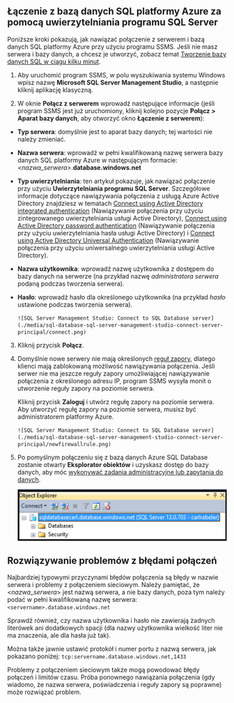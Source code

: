

## Łączenie z bazą danych SQL platformy Azure za pomocą uwierzytelniania programu SQL Server

Poniższe kroki pokazują, jak nawiązać połączenie z serwerem i bazą danych SQL platformy Azure przy użyciu programu SSMS. Jeśli nie masz serwera i bazy danych, a chcesz je utworzyć, zobacz temat [Tworzenie bazy danych SQL w ciągu kilku minut](../articles/sql-database/sql-database-get-started.md).


1. Aby uruchomić program SSMS, w polu wyszukiwania systemu Windows wpisz nazwę **Microsoft SQL Server Management Studio**, a następnie kliknij aplikację klasyczną.

2. W oknie **Połącz z serwerem** wprowadź następujące informacje (jeśli program SSMS jest już uruchomiony, kliknij kolejno pozycje **Połącz > Aparat bazy danych**, aby otworzyć okno **Łączenie z serwerem**):

 - **Typ serwera**: domyślnie jest to aparat bazy danych; tej wartości nie należy zmieniać.
 - **Nazwa serwera**: wprowadź w pełni kwalifikowaną nazwę serwera bazy danych SQL platformy Azure w następującym formacie: *&lt;nazwa_serwera>*.**database.windows.net**
 - **Typ uwierzytelniania**: ten artykuł pokazuje, jak nawiązać połączenie przy użyciu **Uwierzytelniania programu SQL Server**. Szczegółowe informacje dotyczące nawiązywania połączenia z usługą Azure Active Directory znajdziesz w tematach [Connect using Active Directory integrated authentication](../articles/sql-database/sql-database-aad-authentication.md#connect-using-active-directory-integrated-authentication) (Nawiązywanie połączenia przy użyciu zintegrowanego uwierzytelniania usługi Active Directory), [Connect using Active Directory password authentication](../articles/sql-database/sql-database-aad-authentication.md#connect-using-active-directory-password-authentication) (Nawiązywanie połączenia przy użyciu uwierzytelniania hasła usługi Active Directory) i [Connect using Active Directory Universal Authentication](../articles/sql-database/sql-database-ssms-mfa-authentication.md) (Nawiązywanie połączenia przy użyciu uniwersalnego uwierzytelniania usługi Active Directory).
 - **Nazwa użytkownika**: wprowadź nazwę użytkownika z dostępem do bazy danych na serwerze (na przykład nazwę *administratora serwera* podaną podczas tworzenia serwera). 
 - **Hasło**: wprowadź hasło dla określonego użytkownika (na przykład *hasło* ustawione podczas tworzenia serwera).
   
       ![SQL Server Management Studio: Connect to SQL Database server](./media/sql-database-sql-server-management-studio-connect-server-principal/connect.png)

3. Kliknij przycisk **Połącz**.
 
4. Domyślnie nowe serwery nie mają określonych [reguł zapory](../articles/sql-database/sql-database-firewall-configure.md), dlatego klienci mają zablokowaną możliwość nawiązywania połączenia. Jeśli serwer nie ma jeszcze reguły zapory umożliwiającej nawiązywanie połączenia z określonego adresu IP, program SSMS wysyła monit o utworzenie reguły zapory na poziomie serwera.

    Kliknij przycisk **Zaloguj** i utwórz regułę zapory na poziomie serwera. Aby utworzyć regułę zapory na poziomie serwera, musisz być administratorem platformy Azure.
 
       ![SQL Server Management Studio: Connect to SQL Database server](./media/sql-database-sql-server-management-studio-connect-server-principal/newfirewallrule.png)
 

5. Po pomyślnym połączeniu się z bazą danych Azure SQL Database zostanie otwarty **Eksplorator obiektów** i uzyskasz dostęp do bazy danych, aby móc [wykonywać zadania administracyjne lub zapytania do danych](../articles/sql-database/sql-database-manage-azure-ssms.md).
 
     ![nowa zapora poziomu serwera](./media/sql-database-sql-server-management-studio-connect-server-principal/connect-server-principal-5.png)
 
     
## Rozwiązywanie problemów z błędami połączeń

Najbardziej typowymi przyczynami błędów połączenia są błędy w nazwie serwera i problemy z połączeniem sieciowym. Należy pamiętać, że <*nazwa_serwera*> jest nazwą serwera, a nie bazy danych, poza tym należy podać w pełni kwalifikowaną nazwę serwera: `<servername>.database.windows.net`

Sprawdź również, czy nazwa użytkownika i hasło nie zawierają żadnych literówek ani dodatkowych spacji (dla nazwy użytkownika wielkość liter nie ma znaczenia, ale dla hasła już tak). 

Można także jawnie ustawić protokół i numer portu z nazwą serwera, jak pokazano poniżej: `tcp:servername.database.windows.net,1433`

Problemy z połączeniem sieciowym także mogą powodować błędy połączeń i limitów czasu. Próba ponownego nawiązania połączenia (gdy wiadomo, że nazwa serwera, poświadczenia i reguły zapory są poprawne) może rozwiązać problem.






<!--HONumber=sep16_HO1-->


